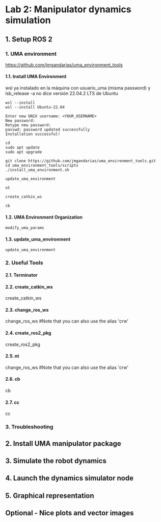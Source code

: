 # Lab 2: Manipulator dynamics simulation

## 1. Setup ROS 2

### 1. UMA environment

https://github.com/jmgandarias/uma_environment_tools

#### 1.1. Install UMA Environment

wsl ya instalado en la máquina con usuario_uma (misma password) y lsb_release -a no dice versión 22.04.2 LTS de Ubuntu
```
wsl --install
wsl --install Ubuntu-22.04

Enter new UNIX username: <YOUR_USERNAME>
New password:
Retype new password:
passwd: password updated successfully
Installation successful!
```

```
cd
sudo apt update
sudo apt upgrade

git clone https://github.com/jmgandarias/uma_environment_tools.git
cd uma_environment_tools/scripts
./install_uma_environment.sh

update_uma_environment

nt

create_catkin_ws

cb
```

#### 1.2. UMA Environment Organization
```
modify_uma_params
```
#### 1.3. update_uma_environment
```
update_uma_environment
```
### 2. Useful Tools

#### 2.1. Terminator
#### 2.2. create_catkin_ws

create_catkin_ws

#### 2.3. change_ros_ws

change_ros_ws
#Note that you can also use the alias 'crw'

#### 2.4. create_ros2_pkg

create_ros2_pkg

#### 2.5. nt

change_ros_ws
#Note that you can also use the alias 'crw'

#### 2.6. cb
cb

#### 2.7. cc

cc

### 3. Troubleshooting

## 2. Install UMA manipulator package

## 3. Simulate the robot dynamics

## 4. Launch the dynamics simulator node

## 5. Graphical representation

## Optional - Nice plots and vector images
